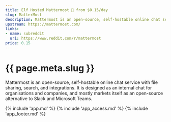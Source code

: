 ```yaml
---
title: Elf Hosted Mattermost 🧝 from $0.15/day
slug: MatterMost
description: Mattermost is an open-source, self-hostable online chat service with file sharing, search, and integrations
upstream: https://mattermost.com/
links:
- name: subreddit
  uri: https://www.reddit.com/r/mattermost
price: 0.15
---
```


# {{ page.meta.slug }}

Mattermost is an open-source, self-hostable online chat service with file sharing, search, and integrations. It is designed as an internal chat for organisations and companies, and mostly markets itself as an open-source alternative to Slack and Microsoft Teams.

{% include 'app.md' %}
{% include 'app_access.md' %}
{% include 'app_footer.md' %}